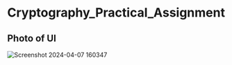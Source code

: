 # Cryptography_Practical_Assignment
## Photo of UI
![Screenshot 2024-04-07 160347](https://github.com/XoXoTheFrozenFox/Cryptography_Practical_Assignment/assets/104361159/5125dc33-f02e-43f1-9bc5-d110cfe667b3)
